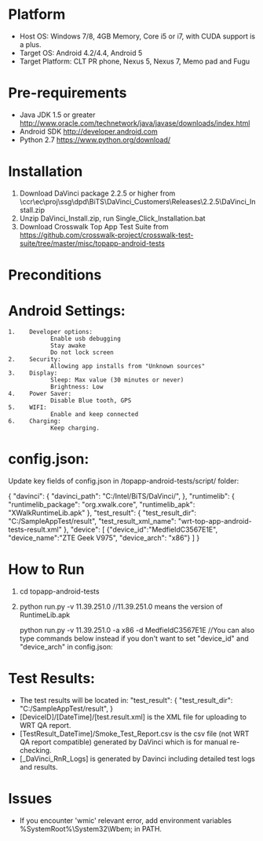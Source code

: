 
Platform
========================================================
* Host OS: Windows 7/8, 4GB Memory, Core i5 or i7, with CUDA support is a plus.
* Target OS: Android 4.2/4.4, Android 5
* Target Platform: CLT PR phone, Nexus 5, Nexus 7, Memo pad and Fugu

Pre-requirements
========================================================
* Java JDK 1.5 or greater http://www.oracle.com/technetwork/java/javase/downloads/index.html
* Android SDK http://developer.android.com
* Python 2.7 https://www.python.org/download/

Installation
========================================================
1. Download DaVinci package 2.2.5 or higher from \\ccr\ec\proj\ssg\dpd\BiTS\DaVinci_Customers\Releases\2.2.5\DaVinci_Install.zip
2. Unzip DaVinci_Install.zip, run Single_Click_Installation.bat
3. Download Crosswalk Top App Test Suite from https://github.com/crosswalk-project/crosswalk-test-suite/tree/master/misc/topapp-android-tests

Preconditions
========================================================

Android Settings:
===================
    1.    Developer options:
                Enable usb debugging
                Stay awake
                Do not lock screen
    2.    Security:
                Allowing app installs from "Unknown sources"
    3.    Display:
                Sleep: Max value (30 minutes or never)
                Brightness: Low
    4.    Power Saver:
                Disable Blue tooth, GPS
    5.    WIFI:
                Enable and keep connected
    6.    Charging:
                Keep charging.

config.json:
===================
Update key fields of config.json in /topapp-android-tests/script/ folder:

{
  "davinci": {
    "davinci_path": "C:/Intel/BiTS/DaVinci/",
  },
  "runtimelib": {
    "runtimelib_package": "org.xwalk.core",
    "runtimelib_apk": "XWalkRuntimeLib.apk"
  },
  "test_result": {
    "test_result_dir": "C:/SampleAppTest/result",
    "test_result_xml_name": "wrt-top-app-android-tests-result.xml"
  },
  "device": [
    {"device_id":"MedfieldC3567E1E", "device_name":"ZTE Geek V975", "device_arch": "x86"}
  ]
}

How to Run
========================================================
1. cd topapp-android-tests
2. python run.py -v 11.39.251.0
   //11.39.251.0 means the version of RuntimeLib.apk

   python run.py -v 11.39.251.0 -a x86 -d MedfieldC3567E1E
   //You can also type commands below instead if you don't want to set "device_id" and "device_arch" in config.json:

Test Results:
========================================================
* The test results will be located in:
    "test_result": {
        "test_result_dir": "C:/SampleAppTest/result",
    }
* [DeviceID]/[DateTime]/[test.result.xml] is the XML file for uploading to WRT QA report.
* [TestResult_DateTime]/Smoke_Test_Report.csv is the csv file (not WRT QA report compatible) generated by DaVinci which is for manual re-checking.
* [_DaVinci_RnR_Logs] is generated by Davinci including detailed test logs and results.

Issues
========================================================
* If you encounter 'wmic' relevant error, add environment variables %SystemRoot%\System32\Wbem; in PATH.



